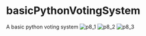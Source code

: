 # basicPythonVotingSystem
A basic python voting system
![p8_1](https://user-images.githubusercontent.com/58290134/126954569-00fcb092-8a14-4d60-aec7-661c6e19f90d.PNG)
![p8_2](https://user-images.githubusercontent.com/58290134/126954575-538e9d28-c690-4abf-8835-fc292adbf548.PNG)
![p8_3](https://user-images.githubusercontent.com/58290134/126954577-1f4b4788-6174-46a0-a100-e83004ce3143.PNG)
